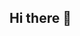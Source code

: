 ## Hi there 👋

<!--

           (                .  isharapallawattha@gmail.com
            )               │
           (                ├─ Undergratudate
    /\  .-"""-.  /\         ├─ 23 y/o
   //\\/  ,,,  \//\\        ├─ Languages ~ Python,Java,Javascript, Matlab, MERN, C#, C,HTML,CSS,
   |/\| ,;;;;;, |/\|        ├─ Graphic Designer
   //\\\;-"""-;///\\        ├─ Volunteer(IEEE, Aiesec, Embark
  //  \/   .   \/  \\       └─ 
 (| ,-_| \ | / |_-, |)      
   //`__\.-.-./__`\\         
  // /.-(() ())-.\ \\" 
 (\ |)   '---'   (| /)      .  contacts
  ` (|           |) `       │
    \)           (/         ├─ Email ~ isharapallawattha@gmail.com
                            ├─ Linkedin ~ www.linkedin.com/in/ishara-pallawattha
                            └─ 


-->

